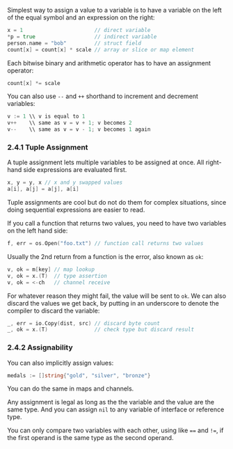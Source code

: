 Simplest way to assign a value to a variable is to have a variable on the left of the equal symbol and an expression on the right:

```go
x = 1                       // direct variable
*p = true                   // indirect variable
person.name = "bob"         // struct field
count[x] = count[x] * scale // array or slice or map element
```

Each bitwise binary and arithmetic operator has to have an assignment operator:

```go
count[x] *= scale
```

You can also use `--` and `++` shorthand to increment and decrement variables:

```go
v := 1 \\ v is equal to 1
v++    \\ same as v = v + 1; v becomes 2
v--    \\ same as v = v - 1; v becomes 1 again
```

### 2.4.1 Tuple Assignment

A tuple assignment lets multiple variables to be assigned at once. All right-hand side expressions are evaluated first.

```go
x, y = y, x // x and y swapped values
a[i], a[j] = a[j], a[i]
```

Tuple assignments are cool but do not do them for complex situations, since doing sequential expressions are easier to read.

If you call a function that returns two values, you need to have two variables on the left hand side:

```go
f, err = os.Open("foo.txt") // function call returns two values
```

Usually the 2nd return from a function is the error, also known as `ok`:

```go
v, ok = m[key] // map lookup
v, ok = x.(T)  // type assertion
v, ok = <-ch   // channel receive
```

For whatever reason they might fail, the value will be sent to `ok`. We can also discard the values we get back, by putting in an underscore to denote the compiler to discard the variable:

```go
_, err = io.Copy(dist, src) // discard byte count
_, ok = x.(T)               // check type but discard result
```

### 2.4.2 Assignability

You can also implicitly assign values:

```go
medals := []string{"gold", "silver", "bronze"}
```

You can do the same in maps and channels.

Any assignment is legal as long as the the variable and the value are the same type. And you can assign `nil` to any variable of interface or reference type.

You can only compare two variables with each other, using like `==` and `!=`, if the first operand is the same type as the second operand.